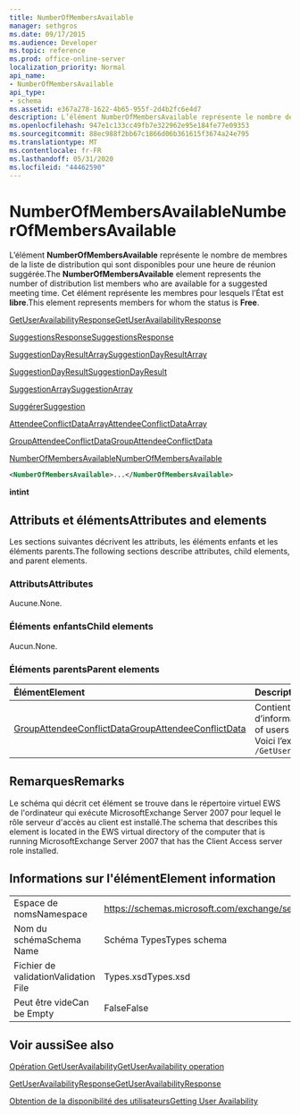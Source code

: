 ```yaml
---
title: NumberOfMembersAvailable
manager: sethgros
ms.date: 09/17/2015
ms.audience: Developer
ms.topic: reference
ms.prod: office-online-server
localization_priority: Normal
api_name:
- NumberOfMembersAvailable
api_type:
- schema
ms.assetid: e367a278-1622-4b65-955f-2d4b2fc6e4d7
description: L’élément NumberOfMembersAvailable représente le nombre de membres de la liste de distribution qui sont disponibles pour une heure de réunion suggérée. Cet élément représente les membres pour lesquels l’État est libre.
ms.openlocfilehash: 947e1c133cc49fb7e322962e95e184fe77e09353
ms.sourcegitcommit: 88ec988f2bb67c1866d06b361615f3674a24e795
ms.translationtype: MT
ms.contentlocale: fr-FR
ms.lasthandoff: 05/31/2020
ms.locfileid: "44462590"
---
```

# <a name="numberofmembersavailable"></a><span data-ttu-id="aeff9-104">NumberOfMembersAvailable</span><span class="sxs-lookup"><span data-stu-id="aeff9-104">NumberOfMembersAvailable</span></span>

<span data-ttu-id="aeff9-105">L’élément **NumberOfMembersAvailable** représente le nombre de membres de la liste de distribution qui sont disponibles pour une heure de réunion suggérée.</span><span class="sxs-lookup"><span data-stu-id="aeff9-105">The **NumberOfMembersAvailable** element represents the number of distribution list members who are available for a suggested meeting time.</span></span> <span data-ttu-id="aeff9-106">Cet élément représente les membres pour lesquels l’État est **libre**.</span><span class="sxs-lookup"><span data-stu-id="aeff9-106">This element represents members for whom the status is **Free**.</span></span>
  
[<span data-ttu-id="aeff9-107">GetUserAvailabilityResponse</span><span class="sxs-lookup"><span data-stu-id="aeff9-107">GetUserAvailabilityResponse</span></span>](getuseravailabilityresponse.md)
  
[<span data-ttu-id="aeff9-108">SuggestionsResponse</span><span class="sxs-lookup"><span data-stu-id="aeff9-108">SuggestionsResponse</span></span>](suggestionsresponse.md)
  
[<span data-ttu-id="aeff9-109">SuggestionDayResultArray</span><span class="sxs-lookup"><span data-stu-id="aeff9-109">SuggestionDayResultArray</span></span>](suggestiondayresultarray.md)
  
[<span data-ttu-id="aeff9-110">SuggestionDayResult</span><span class="sxs-lookup"><span data-stu-id="aeff9-110">SuggestionDayResult</span></span>](suggestiondayresult.md)
  
[<span data-ttu-id="aeff9-111">SuggestionArray</span><span class="sxs-lookup"><span data-stu-id="aeff9-111">SuggestionArray</span></span>](suggestionarray.md)
  
[<span data-ttu-id="aeff9-112">Suggérer</span><span class="sxs-lookup"><span data-stu-id="aeff9-112">Suggestion</span></span>](suggestion.md)
  
[<span data-ttu-id="aeff9-113">AttendeeConflictDataArray</span><span class="sxs-lookup"><span data-stu-id="aeff9-113">AttendeeConflictDataArray</span></span>](attendeeconflictdataarray.md)
  
[<span data-ttu-id="aeff9-114">GroupAttendeeConflictData</span><span class="sxs-lookup"><span data-stu-id="aeff9-114">GroupAttendeeConflictData</span></span>](groupattendeeconflictdata.md)
  
[<span data-ttu-id="aeff9-115">NumberOfMembersAvailable</span><span class="sxs-lookup"><span data-stu-id="aeff9-115">NumberOfMembersAvailable</span></span>](numberofmembersavailable.md)
  
```xml
<NumberOfMembersAvailable>...</NumberOfMembersAvailable>
```

 <span data-ttu-id="aeff9-116">**int**</span><span class="sxs-lookup"><span data-stu-id="aeff9-116">**int**</span></span>
## <a name="attributes-and-elements"></a><span data-ttu-id="aeff9-117">Attributs et éléments</span><span class="sxs-lookup"><span data-stu-id="aeff9-117">Attributes and elements</span></span>

<span data-ttu-id="aeff9-118">Les sections suivantes décrivent les attributs, les éléments enfants et les éléments parents.</span><span class="sxs-lookup"><span data-stu-id="aeff9-118">The following sections describe attributes, child elements, and parent elements.</span></span>
  
### <a name="attributes"></a><span data-ttu-id="aeff9-119">Attributs</span><span class="sxs-lookup"><span data-stu-id="aeff9-119">Attributes</span></span>

<span data-ttu-id="aeff9-120">Aucune.</span><span class="sxs-lookup"><span data-stu-id="aeff9-120">None.</span></span>
  
### <a name="child-elements"></a><span data-ttu-id="aeff9-121">Éléments enfants</span><span class="sxs-lookup"><span data-stu-id="aeff9-121">Child elements</span></span>

<span data-ttu-id="aeff9-122">Aucun.</span><span class="sxs-lookup"><span data-stu-id="aeff9-122">None.</span></span>
  
### <a name="parent-elements"></a><span data-ttu-id="aeff9-123">Éléments parents</span><span class="sxs-lookup"><span data-stu-id="aeff9-123">Parent elements</span></span>

|<span data-ttu-id="aeff9-124">**Élément**</span><span class="sxs-lookup"><span data-stu-id="aeff9-124">**Element**</span></span>|<span data-ttu-id="aeff9-125">**Description**</span><span class="sxs-lookup"><span data-stu-id="aeff9-125">**Description**</span></span>|
|:-----|:-----|
|[<span data-ttu-id="aeff9-126">GroupAttendeeConflictData</span><span class="sxs-lookup"><span data-stu-id="aeff9-126">GroupAttendeeConflictData</span></span>](groupattendeeconflictdata.md) <br/> |<span data-ttu-id="aeff9-127">Contient des informations sur les conflits d’agrégation concernant le nombre d’utilisateurs disponibles, le nombre d’utilisateurs qui ont des conflits et le nombre d’utilisateurs qui n’ont pas d’informations de disponibilité dans une liste de distribution pour une heure de réunion suggérée.</span><span class="sxs-lookup"><span data-stu-id="aeff9-127">Contains aggregate conflict information about the number of users who are available, the number of users who have conflicts, and the number of users who do not have availability information in a distribution list for a suggested meeting time.</span></span>  <br/> <span data-ttu-id="aeff9-128">Voici l’expression XPath de cet élément :</span><span class="sxs-lookup"><span data-stu-id="aeff9-128">The following is the XPath expression to this element:</span></span>  <br/>  `/GetUserAvailabilityResponse/SuggestionsResponse/SuggestionDayResultArray/SuggestionDayResult[i]/SuggestionArray/Suggestion[i]/AttendeeConflictDataArray/GroupAttendeeConflictData[i]` <br/> |
   
## <a name="remarks"></a><span data-ttu-id="aeff9-129">Remarques</span><span class="sxs-lookup"><span data-stu-id="aeff9-129">Remarks</span></span>

<span data-ttu-id="aeff9-130">Le schéma qui décrit cet élément se trouve dans le répertoire virtuel EWS de l'ordinateur qui exécute MicrosoftExchange Server 2007 pour lequel le rôle serveur d'accès au client est installé.</span><span class="sxs-lookup"><span data-stu-id="aeff9-130">The schema that describes this element is located in the EWS virtual directory of the computer that is running MicrosoftExchange Server 2007 that has the Client Access server role installed.</span></span>
  
## <a name="element-information"></a><span data-ttu-id="aeff9-131">Informations sur l'élément</span><span class="sxs-lookup"><span data-stu-id="aeff9-131">Element information</span></span>

|||
|:-----|:-----|
|<span data-ttu-id="aeff9-132">Espace de noms</span><span class="sxs-lookup"><span data-stu-id="aeff9-132">Namespace</span></span>  <br/> |https://schemas.microsoft.com/exchange/services/2006/types  <br/> |
|<span data-ttu-id="aeff9-133">Nom du schéma</span><span class="sxs-lookup"><span data-stu-id="aeff9-133">Schema Name</span></span>  <br/> |<span data-ttu-id="aeff9-134">Schéma Types</span><span class="sxs-lookup"><span data-stu-id="aeff9-134">Types schema</span></span>  <br/> |
|<span data-ttu-id="aeff9-135">Fichier de validation</span><span class="sxs-lookup"><span data-stu-id="aeff9-135">Validation File</span></span>  <br/> |<span data-ttu-id="aeff9-136">Types.xsd</span><span class="sxs-lookup"><span data-stu-id="aeff9-136">Types.xsd</span></span>  <br/> |
|<span data-ttu-id="aeff9-137">Peut être vide</span><span class="sxs-lookup"><span data-stu-id="aeff9-137">Can be Empty</span></span>  <br/> |<span data-ttu-id="aeff9-138">False</span><span class="sxs-lookup"><span data-stu-id="aeff9-138">False</span></span>  <br/> |
   
## <a name="see-also"></a><span data-ttu-id="aeff9-139">Voir aussi</span><span class="sxs-lookup"><span data-stu-id="aeff9-139">See also</span></span>



[<span data-ttu-id="aeff9-140">Opération GetUserAvailability</span><span class="sxs-lookup"><span data-stu-id="aeff9-140">GetUserAvailability operation</span></span>](getuseravailability-operation.md)
  
[<span data-ttu-id="aeff9-141">GetUserAvailabilityResponse</span><span class="sxs-lookup"><span data-stu-id="aeff9-141">GetUserAvailabilityResponse</span></span>](getuseravailabilityresponse.md)


[<span data-ttu-id="aeff9-142">Obtention de la disponibilité des utilisateurs</span><span class="sxs-lookup"><span data-stu-id="aeff9-142">Getting User Availability</span></span>](https://msdn.microsoft.com/library/d4133fcb-9b0f-4e6b-aadf-a389da83516a%28Office.15%29.aspx)

